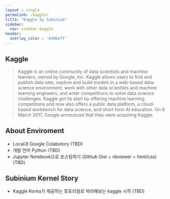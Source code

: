 ```yaml
---
layout : single
permalink: /kaggle/
title: "Kaggle by Subinium"
sidebar:
  nav: sidebar-kaggle
header:
  overlay_color : '#20beff'
---
```


## Kaggle

> Kaggle is an online community of data scientists and machine learners, owned by Google, Inc. Kaggle allows users to find and publish data sets, explore and build models in a web-based data-science environment, work with other data scientists and machine learning engineers, and enter competitions to solve data science challenges. Kaggle got its start by offering machine learning competitions and now also offers a public data platform, a cloud-based workbench for data science, and short form AI education. On 8 March 2017, Google announced that they were acquiring Kaggle.

## About Enviroment

- Local과 Google Colabotory (TBD)
- 개발 언어 Python (TBD)
- Jupyter Notebook으로 포스팅하기 (Github Gist + nbviewer + html/css) (TBD)

## Subinium Kernel Story

- Kaggle Korea가 제공하는 튜토리얼로 따라해보는 kaggle 시작 (TBD)
